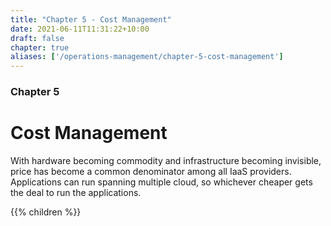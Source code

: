 ```yaml
---
title: "Chapter 5 - Cost Management"
date: 2021-06-11T11:31:22+10:00
draft: false
chapter: true
aliases: ['/operations-management/chapter-5-cost-management']
---
```


### Chapter 5

# Cost Management

With hardware becoming commodity and infrastructure becoming invisible, price has become a common denominator among all IaaS providers. Applications can run spanning multiple cloud, so whichever cheaper gets the deal to run the applications.

{{% children %}}
